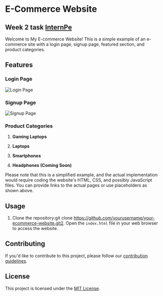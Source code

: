 # E-Commerce Website
## Week 2 task [InternPe](https://internpe.in/)
Welcome to My E-commerce Website! This is a simple example of an e-commerce site with a login page, signup page, featured section, and product categories.

## Features

### Login Page
![Login Page](screenshots/login.png)

### Signup Page
![Signup Page](screenshots/signup.png)


### Product Categories

1. **Gaming Laptops**

2. **Laptops**

3. **Smartphones**

4. **Headphones (Coming Soon)**

Please note that this is a simplified example, and the actual implementation would require coding the website's HTML, CSS, and possibly JavaScript files. You can provide links to the actual pages or use placeholders as shown above.

## Usage

1. Clone the repository:git clone https://github.com/yourusername/your-ecommerce-website.git2. Open the `index.html` file in your web browser to access the website.

## Contributing

If you'd like to contribute to this project, please follow our [contribution guidelines](CONTRIBUTING.md).

## License

This project is licensed under the [MIT License](LICENSE).
